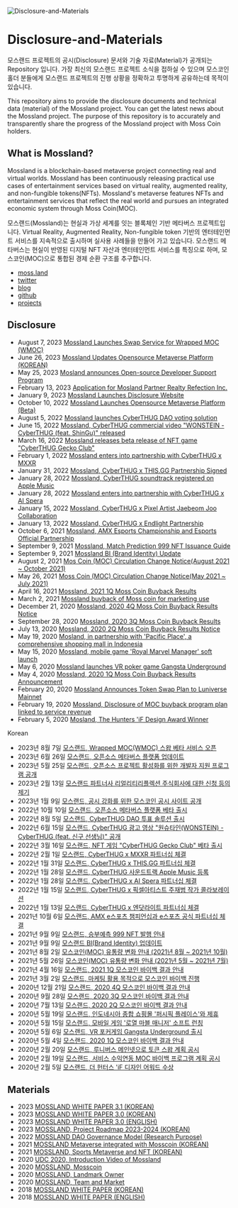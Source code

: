 ![Disclosure-and-Materials](https://user-images.githubusercontent.com/109493423/196602292-0d21e422-288e-4883-af02-56eac3cbf652.png)
# Disclosure-and-Materials

모스랜드 프로젝트의 공시(Disclosure) 문서와 기술 자료(Material)가 공개되는 Repository 입니다. 가장 최신의 모스랜드 프로젝트 소식을 접하실 수 있으며 모스코인 홀더 분들에게 모스랜드 프로젝트의 진행 상황을 정확하고 투명하게 공유하는데 목적이 있습니다.

This repository aims to provide the disclosure documents and technical data (material) of the Mossland project. You can get the latest news about the Mossland project. The purpose of this repository is to accurately and transparently share the progress of the Mossland project with Moss Coin holders.

## What is Mossland?
Mossland is a blockchain-based metaverse project connecting real and virtual worlds. Mossland has been continuously releasing practical use cases of entertainment services based on virtual reality, augmented reality, and non-fungible tokens(NFTs). Mossland's metaverse features NFTs and entertainment services that reflect the real world and pursues an integrated economic system through Moss Coin(MOC).

모스랜드(Mossland)는 현실과 가상 세계를 잇는 블록체인 기반 메타버스 프로젝트입니다.
Virtual Reality, Augmented Reality, Non-fungible token 기반의 엔터테인먼트 서비스를 지속적으로 출시하며 실사용 사례들을 만들어 가고 있습니다. 모스랜드 메타버스는 현실이 반영된 디지털 NFT 자산과 엔터테인먼트 서비스를 특징으로 하며, 모스코인(MOC)으로 통합된 경제 순환 구조를 추구합니다. 

- [moss.land](https://www.moss.land/)
- [twitter](https://twitter.com/theMossland)
- [blog](https://medium.com/mossland-blog)
- [github](https://github.com/mossland)
- [projects](https://github.com/mossland/Projects)

## Disclosure
- August 7, 2023 [Mossland Launches Swap Service for Wrapped MOC (WMOC)](https://swap.moss.land)
- June 26, 2023 [Mossland Updates Opensource Metaverse Platform (KOREAN)](https://github.com/mossland/mossverse/blob/main/MosslandMetaverse_ko_20230626.pdf)
- May 25, 2023 [Mosland announces Open-source Developer Support Program](https://github.com/mossland/MosslandDeveloperSupportProgram)
- February 13, 2023 [Application for Mosland Partner Realty Refection Inc.](https://static.moss.land/disclosure/2023-02-13.pdf)
- January 9, 2023 [Mossland Launches Disclosure Website](https://disclosure.moss.land/)
- October 10, 2022 [Mossland Launches Opensource Metaverse Platform (Beta)](https://github.com/mossland/mossverse)
- August 5, 2022 [Mossland launches CyberTHUG DAO voting solution](https://portal.thecyberthug.com/)
- June 15, 2022 [Mossland, CyberTHUG commercial video "WONSTEIN - CyberTHUG (feat. ShinGu)" released](https://www.youtube.com/watch?v=Glp0rbleqIk)
- March 16, 2022 [Mossland releases beta release of NFT game "CyberTHUG Gecko Club"](https://cyberthuggeckoclub.notion.site/CyberTHUG-Gecko-Club-Guidebook-2f5cb5a1b23d4257b75552d3190fdf76)
- February 1, 2022 [Mossland enters into partnership with CyberTHUG x MXXR](https://twitter.com/CyberTHUGNFT/status/1488370327151280130?s=20&t=I-nPtex3GPSr7-Q8W4NdLQ)
- January 31, 2022 [Mossland, CyberTHUG x THIS.GG Partnership Signed](https://twitter.com/CyberTHUGNFT/status/1487995906435653634?s=20&t=I-nPtex3GPSr7-Q8W4NdLQ)
- January 28, 2022 [Mossland, CyberTHUG soundtrack registered on Apple Music](https://music.apple.com/us/album/1605350560)
- January 28, 2022 [Mossland enters into partnership with CyberTHUG x AI Spera](https://twitter.com/CyberTHUGNFT/status/1486678153518993410?s=20&t=I-nPtex3GPSr7-Q8W4NdLQ)
- January 15, 2022 [Mossland, CyberTHUG x Pixel Artist Jaebeom Joo Collaboration](http://it.chosun.com/site/data/html_dir/2022/01/18/2022011801440.html)
- January 13, 2022 [Mossland, CyberTHUG x Endlight Partnership](https://twitter.com/CyberTHUGNFT/)
- October 6, 2021 [Mossland, AMX Esports Championship and Esports Official Partnership](https://github.com/mossland/Disclosure-and-Materials/blob/main/2021.07.15/%E1%84%86%E1%85%A9%E1%84%89%E1%85%B3%E1%84%85%E1%85%A2%E1%86%AB%E1%84%83%E1%85%B3%20AMX%20e%E1%84%89%E1%85%B3%E1%84%91%E1%85%A9%E1%84%8E%E1%85%B3%20%E1%84%8E%E1%85%A2%E1%86%B7%E1%84%91%E1%85%B5%E1%84%8B%E1%85%A5%E1%86%AB%E1%84%89%E1%85%B5%E1%86%B8%20e%E1%84%89%E1%85%B3%E1%84%91%E1%85%A9%E1%84%8E%E1%85%B3%20%E1%84%80%E1%85%A9%E1%86%BC%E1%84%89%E1%85%B5%E1%86%A8%20%E1%84%91%E1%85%A1%E1%84%90%E1%85%B3%E1%84%82%E1%85%A5%20%E1%84%80%E1%85%A8%E1%84%8B%E1%85%A3%E1%86%A8%20%E1%84%8E%E1%85%A6%E1%84%80%E1%85%A7%E1%86%AF.pdf)
- September 9, 2021 [Mossland, Match Prediction 999 NFT Issuance Guide](https://github.com/mossland/Disclosure-and-Materials/blob/main/2021.07.15/%E1%84%86%E1%85%A9%E1%84%89%E1%85%B3%E1%84%85%E1%85%A2%E1%86%AB%E1%84%83%E1%85%B3%20%E1%84%89%E1%85%B3%E1%86%BC%E1%84%87%E1%85%AE%E1%84%8B%E1%85%A8%E1%84%8E%E1%85%B3%E1%86%A8%20999%E1%84%8B%E1%85%A6%E1%84%89%E1%85%A5%20%E1%84%8B%E1%85%B2%E1%84%8C%E1%85%A5%E1%84%87%E1%85%AE%E1%86%AB%E1%84%83%E1%85%B3%E1%86%AF%E1%84%81%E1%85%A6%20NFT%20%E1%84%86%E1%85%A6%E1%84%83%E1%85%A1%E1%86%AF%E1%84%8B%E1%85%B3%E1%86%AF%20%E1%84%8C%E1%85%B5%E1%84%80%E1%85%B3%E1%86%B8%E1%84%92%E1%85%A1%E1%86%B8%E1%84%82%E1%85%B5%E1%84%83%E1%85%A1.pdf)
- September 9, 2021 [Mossland BI (Brand Identity) Update](https://github.com/mossland/Disclosure-and-Materials/blob/main/2021.07.15/%E1%84%86%E1%85%A9%E1%84%89%E1%85%B3%E1%84%85%E1%85%A2%E1%86%AB%E1%84%83%E1%85%B3%20BI(Brand%20Identity)%20%E1%84%8B%E1%85%A5%E1%86%B8%E1%84%83%E1%85%A6%E1%84%8B%E1%85%B5%E1%84%90%E1%85%B3%20%E1%84%80%E1%85%A9%E1%86%BC%E1%84%8C%E1%85%B5.pdf)
- August 2, 2021 [Mos Coin (MOC) Circulation Change Notice(August 2021 ~ October 2021)](https://github.com/mossland/Disclosure-and-Materials/blob/main/2021.07.15/%E1%84%86%E1%85%A9%E1%84%89%E1%85%B3%E1%84%85%E1%85%A2%E1%86%AB%E1%84%83%E1%85%B3%20MOC%20%E1%84%8B%E1%85%B2%E1%84%90%E1%85%A9%E1%86%BC%E1%84%85%E1%85%A3%E1%86%BC%20%E1%84%87%E1%85%A7%E1%86%AB%E1%84%92%E1%85%AA%20%E1%84%8B%E1%85%A1%E1%86%AB%E1%84%82%E1%85%A2(2021-08%20~%202021-10).pdf)
- May 26, 2021 [Moss Coin (MOC) Circulation Change Notice(May 2021 ~ July 2021)](https://github.com/mossland/Disclosure-and-Materials/blob/main/2021.07.15/%E1%84%86%E1%85%A9%E1%84%89%E1%85%B3%E1%84%85%E1%85%A2%E1%86%AB%E1%84%83%E1%85%B3%20MOC%20%E1%84%8B%E1%85%B2%E1%84%90%E1%85%A9%E1%86%BC%E1%84%85%E1%85%A3%E1%86%BC%20%E1%84%87%E1%85%A7%E1%86%AB%E1%84%92%E1%85%AA%20%E1%84%8B%E1%85%A1%E1%86%AB%E1%84%82%E1%85%A2(2021-05%20~%202021-07).pdf)
- April 16, 2021 [Mossland, 2021 1Q Moss Coin Buyback Results](https://github.com/mossland/Disclosure-and-Materials/blob/main/2021.07.15/%E1%84%86%E1%85%A9%E1%84%89%E1%85%B3%E1%84%85%E1%85%A2%E1%86%AB%E1%84%83%E1%85%B3%202021%201Q%20%E1%84%86%E1%85%A9%E1%84%89%E1%85%B3%E1%84%8F%E1%85%A9%E1%84%8B%E1%85%B5%E1%86%AB%20%E1%84%87%E1%85%A1%E1%84%8B%E1%85%B5%E1%84%87%E1%85%A2%E1%86%A8%20%E1%84%80%E1%85%A7%E1%86%AF%E1%84%80%E1%85%AA%20%E1%84%8B%E1%85%A1%E1%86%AB%E1%84%82%E1%85%A2.pdf)
- March 2, 2021 [Mossland buyback of Moss coin for marketing use](http://s3.ap-northeast-2.amazonaws.com/dunamuplatform-druid-disclosure-coolprod/efef878c7c58e3278473394da3efc8b1-MOC_01.pdf )
- December 21, 2020 [Mossland, 2020 4Q Moss Coin Buyback Results Notice](http://s3.ap-northeast-2.amazonaws.com/dunamuplatform-druid-disclosure-coolprod/56765ec51ef3796c5508bb242217b597-804_MOC_01.pdf)
- September 28, 2020 [Mossland, 2020 3Q Moss Coin Buyback Results](http://s3.ap-northeast-2.amazonaws.com/dunamuplatform-druid-disclosure-coolprod/9e4f2bd27de7e461971bac0d21fdb91f-594_MOC_01.pdf)
- July 13, 2020 [Mossland, 2020 2Q Moss Coin Buyback Results Notice](http://s3.ap-northeast-2.amazonaws.com/dunamuplatform-druid-disclosure-coolprod/3d785bb709103409d5838ab2c0dc6aff-402_MOC_01.pdf)
- May 19, 2020 [Mosland, in partnership with 'Pacific Place', a comprehensive shopping mall in Indonesia](http://s3.ap-northeast-2.amazonaws.com/dunamuplatform-druid-disclosure-coolprod/disclosure-316_MOC_01.pdf)
- May 15, 2020 [Mossland, mobile game 'Royal Marvel Manager' soft launch](http://s3.ap-northeast-2.amazonaws.com/dunamuplatform-druid-disclosure-coolprod/disclosure-312_MOC_01.pdf)
- May 6, 2020 [Mossland launches VR poker game Gangsta Underground](http://s3.ap-northeast-2.amazonaws.com/dunamuplatform-druid-disclosure-coolprod/disclosure-294_MOC_01.pdf)
- May 4, 2020 [Mossland, 2020 1Q Moss Coin Buyback Results Announcement](http://s3.ap-northeast-2.amazonaws.com/dunamuplatform-druid-disclosure-coolprod/disclosure-282_MOC_01.pdf)
- February 20, 2020 [Mossland Announces Token Swap Plan to Luniverse Mainnet](http://s3.ap-northeast-2.amazonaws.com/dunamuplatform-druid-disclosure-coolprod/disclosure-190_MOC_01.pdf)
- February 19, 2020 [Mossland, Disclosure of MOC buyback program plan linked to service revenue](http://s3.ap-northeast-2.amazonaws.com/dunamuplatform-druid-disclosure-coolprod/disclosure-178_MOC_01.pdf )
- February 5, 2020 [Mosland, The Hunters 'iF Design Award Winner](http://s3.ap-northeast-2.amazonaws.com/dunamuplatform-druid-disclosure-coolprod/disclosure-160_MOC_01.pdf)

Korean
- 2023년 8월 7일 [모스랜드, Wrapped MOC(WMOC) 스왑 베타 서비스 오픈](https://swap.moss.land)
- 2023년 6월 26일 [모스랜드, 오픈소스 메타버스 플랫폼 업데이트](https://github.com/mossland/mossverse/blob/main/MosslandMetaverse_ko_20230626.pdf)
- 2023년 5월 25일 [모스랜드, 오픈소스 프로젝트 활성화를 위한 개발자 지원 프로그램 공개](https://github.com/mossland/MosslandDeveloperSupportProgram)
- 2023년 2월 13일 [모스랜드 파트너사 리얼리티리플렉션 주식회사에 대한 신청 등의 제기](https://static.moss.land/disclosure/2023-02-13.pdf)
- 2023년 1월 9일 [모스랜드, 공시 강화를 위한 모스코인 공시 사이트 공개](https://disclosure.moss.land/)
- 2022년 10월 10일 [모스랜드, 오픈소스 메타버스 플랫폼 베타 출시](https://github.com/mossland/mossverse)
- 2022년 8월 5일 [모스랜드, CyberTHUG DAO 투표 솔루션 출시](https://portal.thecyberthug.com/)
- 2022년 6월 15일 [모스랜드, CyberTHUG 광고 영상 "원슈타인(WONSTEIN) - CyberTHUG (feat. 신구 선생님)" 공개](https://www.youtube.com/watch?v=Glp0rbleqIk)
- 2022년 3월 16일 [모스랜드, NFT 게임 "CyberTHUG Gecko Club" 베타 출시](https://cyberthuggeckoclub.notion.site/CyberTHUG-Gecko-Club-Guidebook-2f5cb5a1b23d4257b75552d3190fdf76)
- 2022년 2월 1일 [모스랜드, CyberTHUG x MXXR 파트너십 체결](https://twitter.com/CyberTHUGNFT/status/1488370327151280130?s=20&t=I-nPtex3GPSr7-Q8W4NdLQ)
- 2022년 1월 31일 [모스랜드, CyberTHUG x THIS.GG 파트너십 체결](https://twitter.com/CyberTHUGNFT/status/1487995906435653634?s=20&t=I-nPtex3GPSr7-Q8W4NdLQ)
- 2022년 1월 28일 [모스랜드, CyberTHUG 사운드트랙 Apple Music 등록](https://music.apple.com/us/album/1605350560)
- 2022년 1월 28일 [모스랜드, CyberTHUG x AI Spera 파트너십 체결](https://twitter.com/CyberTHUGNFT/status/1486678153518993410?s=20&t=I-nPtex3GPSr7-Q8W4NdLQ)
- 2022년 1월 15일 [모스랜드, CyberTHUG x 픽셀아티스트 주재범 작가 콜라보레이션](http://it.chosun.com/site/data/html_dir/2022/01/18/2022011801440.html)
- 2022년 1월 13일 [모스랜드, CyberTHUG x 엔닷라이트 파트너십 체결](https://twitter.com/CyberTHUGNFT/)
- 2021년 10월 6일 [모스랜드, AMX e스포츠 챔피언십과 e스포츠 공식 파트너십 체결](https://github.com/mossland/Disclosure-and-Materials/blob/main/2021.07.15/%E1%84%86%E1%85%A9%E1%84%89%E1%85%B3%E1%84%85%E1%85%A2%E1%86%AB%E1%84%83%E1%85%B3%20AMX%20e%E1%84%89%E1%85%B3%E1%84%91%E1%85%A9%E1%84%8E%E1%85%B3%20%E1%84%8E%E1%85%A2%E1%86%B7%E1%84%91%E1%85%B5%E1%84%8B%E1%85%A5%E1%86%AB%E1%84%89%E1%85%B5%E1%86%B8%20e%E1%84%89%E1%85%B3%E1%84%91%E1%85%A9%E1%84%8E%E1%85%B3%20%E1%84%80%E1%85%A9%E1%86%BC%E1%84%89%E1%85%B5%E1%86%A8%20%E1%84%91%E1%85%A1%E1%84%90%E1%85%B3%E1%84%82%E1%85%A5%20%E1%84%80%E1%85%A8%E1%84%8B%E1%85%A3%E1%86%A8%20%E1%84%8E%E1%85%A6%E1%84%80%E1%85%A7%E1%86%AF.pdf)
- 2021년 9월 9일 [모스랜드, 승부예측 999 NFT 발행 안내](https://github.com/mossland/Disclosure-and-Materials/blob/main/2021.07.15/%E1%84%86%E1%85%A9%E1%84%89%E1%85%B3%E1%84%85%E1%85%A2%E1%86%AB%E1%84%83%E1%85%B3%20%E1%84%89%E1%85%B3%E1%86%BC%E1%84%87%E1%85%AE%E1%84%8B%E1%85%A8%E1%84%8E%E1%85%B3%E1%86%A8%20999%E1%84%8B%E1%85%A6%E1%84%89%E1%85%A5%20%E1%84%8B%E1%85%B2%E1%84%8C%E1%85%A5%E1%84%87%E1%85%AE%E1%86%AB%E1%84%83%E1%85%B3%E1%86%AF%E1%84%81%E1%85%A6%20NFT%20%E1%84%86%E1%85%A6%E1%84%83%E1%85%A1%E1%86%AF%E1%84%8B%E1%85%B3%E1%86%AF%20%E1%84%8C%E1%85%B5%E1%84%80%E1%85%B3%E1%86%B8%E1%84%92%E1%85%A1%E1%86%B8%E1%84%82%E1%85%B5%E1%84%83%E1%85%A1.pdf)
- 2021년 9월 9일 [모스랜드 BI(Brand Identity) 업데이트](https://github.com/mossland/Disclosure-and-Materials/blob/main/2021.07.15/%E1%84%86%E1%85%A9%E1%84%89%E1%85%B3%E1%84%85%E1%85%A2%E1%86%AB%E1%84%83%E1%85%B3%20BI(Brand%20Identity)%20%E1%84%8B%E1%85%A5%E1%86%B8%E1%84%83%E1%85%A6%E1%84%8B%E1%85%B5%E1%84%90%E1%85%B3%20%E1%84%80%E1%85%A9%E1%86%BC%E1%84%8C%E1%85%B5.pdf)
- 2021년 8월 2일 [모스코인(MOC) 유통량 변화 안내 (2021년 8월 ~ 2021년 10월)](https://github.com/mossland/Disclosure-and-Materials/blob/main/2021.07.15/%E1%84%86%E1%85%A9%E1%84%89%E1%85%B3%E1%84%85%E1%85%A2%E1%86%AB%E1%84%83%E1%85%B3%20MOC%20%E1%84%8B%E1%85%B2%E1%84%90%E1%85%A9%E1%86%BC%E1%84%85%E1%85%A3%E1%86%BC%20%E1%84%87%E1%85%A7%E1%86%AB%E1%84%92%E1%85%AA%20%E1%84%8B%E1%85%A1%E1%86%AB%E1%84%82%E1%85%A2(2021-08%20~%202021-10).pdf)
- 2021년 5월 26일 [모스코인(MOC) 유통량 변화 안내 (2021년 5월 ~ 2021년 7월)](https://github.com/mossland/Disclosure-and-Materials/blob/main/2021.07.15/%E1%84%86%E1%85%A9%E1%84%89%E1%85%B3%E1%84%85%E1%85%A2%E1%86%AB%E1%84%83%E1%85%B3%20MOC%20%E1%84%8B%E1%85%B2%E1%84%90%E1%85%A9%E1%86%BC%E1%84%85%E1%85%A3%E1%86%BC%20%E1%84%87%E1%85%A7%E1%86%AB%E1%84%92%E1%85%AA%20%E1%84%8B%E1%85%A1%E1%86%AB%E1%84%82%E1%85%A2(2021-05%20~%202021-07).pdf)
- 2021년 4월 16일 [모스랜드, 2021 1Q 모스코인 바이백 결과 안내](https://github.com/mossland/Disclosure-and-Materials/blob/main/2021.07.15/%E1%84%86%E1%85%A9%E1%84%89%E1%85%B3%E1%84%85%E1%85%A2%E1%86%AB%E1%84%83%E1%85%B3%202021%201Q%20%E1%84%86%E1%85%A9%E1%84%89%E1%85%B3%E1%84%8F%E1%85%A9%E1%84%8B%E1%85%B5%E1%86%AB%20%E1%84%87%E1%85%A1%E1%84%8B%E1%85%B5%E1%84%87%E1%85%A2%E1%86%A8%20%E1%84%80%E1%85%A7%E1%86%AF%E1%84%80%E1%85%AA%20%E1%84%8B%E1%85%A1%E1%86%AB%E1%84%82%E1%85%A2.pdf)
- 2021년 3월 2일 [모스랜드, 마케팅 활용 목적으로 모스코인 바이백 진행](http://s3.ap-northeast-2.amazonaws.com/dunamuplatform-druid-disclosure-coolprod/efef878c7c58e3278473394da3efc8b1-MOC_01.pdf)
- 2020년 12월 21일 [모스랜드, 2020 4Q 모스코인 바이백 결과 안내](http://s3.ap-northeast-2.amazonaws.com/dunamuplatform-druid-disclosure-coolprod/56765ec51ef3796c5508bb242217b597-804_MOC_01.pdf)
- 2020년 9월 28일 [모스랜드, 2020 3Q 모스코인 바이백 결과 안내](http://s3.ap-northeast-2.amazonaws.com/dunamuplatform-druid-disclosure-coolprod/9e4f2bd27de7e461971bac0d21fdb91f-594_MOC_01.pdf)
- 2020년 7월 13일 [모스랜드, 2020 2Q 모스코인 바이백 결과 안내](http://s3.ap-northeast-2.amazonaws.com/dunamuplatform-druid-disclosure-coolprod/3d785bb709103409d5838ab2c0dc6aff-402_MOC_01.pdf)
- 2020년 5월 19일 [모스랜드, 인도네시아 종합 쇼핑몰 '퍼시픽 플레이스'와 제휴](http://s3.ap-northeast-2.amazonaws.com/dunamuplatform-druid-disclosure-coolprod/disclosure-316_MOC_01.pdf)
- 2020년 5월 15일 [모스랜드, 모바일 게임 '로열 마블 매니저' 소프트 런칭](http://s3.ap-northeast-2.amazonaws.com/dunamuplatform-druid-disclosure-coolprod/disclosure-312_MOC_01.pdf)
- 2020년 5월 6일 [모스랜드, VR 포커게임 Gangsta Underground 출시](http://s3.ap-northeast-2.amazonaws.com/dunamuplatform-druid-disclosure-coolprod/disclosure-294_MOC_01.pdf)
- 2020년 5월 4일 [모스랜드, 2020 1Q 모스코인 바이백 결과 안내](http://s3.ap-northeast-2.amazonaws.com/dunamuplatform-druid-disclosure-coolprod/disclosure-282_MOC_01.pdf)
- 2020년 2월 20일 [모스랜드, 루니버스 메인넷으로 토큰 스왑 계획 공시](http://s3.ap-northeast-2.amazonaws.com/dunamuplatform-druid-disclosure-coolprod/disclosure-190_MOC_01.pdf)
- 2020년 2월 19일 [모스랜드, 서비스 수익연동 MOC 바이백 프로그램 계획 공시](http://s3.ap-northeast-2.amazonaws.com/dunamuplatform-druid-disclosure-coolprod/disclosure-178_MOC_01.pdf)
- 2020년 2월 5일 [모스랜드, 더 헌터스 'iF 디자인 어워드 수상](http://s3.ap-northeast-2.amazonaws.com/dunamuplatform-druid-disclosure-coolprod/disclosure-160_MOC_01.pdf)

## Materials
- 2023 [MOSSLAND WHITE PAPER 3.1 (KOREAN)](https://s3.ap-northeast-2.amazonaws.com/moss.land/whitepaper/Mossland+Whitepaper+KOR++2023-09-27.pdf)
- 2023 [MOSSLAND WHITE PAPER 3.0 (KOREAN)](https://s3.ap-northeast-2.amazonaws.com/moss.land/whitepaper/Mossland+Whitepaper+KOR+2023-08-08.pdf)
- 2023 [MOSSLAND WHITE PAPER 3.0 (ENGLISH)](https://s3.ap-northeast-2.amazonaws.com/moss.land/whitepaper/Mossland+Whitepaper+ENG+2023-08-08.pdf)
- 2023 [MOSSLAND, Project Roadmap 2023-2024 (KOREAN)](https://s3.ap-northeast-2.amazonaws.com/static.moss.land/docs/mossland_roadmap_2023.pdf)
- 2022 [MOSSLAND DAO Governance Model (Research Purpose)](https://github.com/mossland/MossDAO)
- 2021 [MOSSLAND Metaverse integrated with Mosscoin (KOREAN)](https://github.com/mossland/mossverse/blob/main/%EB%AA%A8%EC%8A%A4%EB%9E%9C%EB%93%9C%20%EB%AA%A8%EC%8A%A4%EC%BD%94%EC%9D%B8%EC%9C%BC%EB%A1%9C%20%ED%86%B5%ED%95%A9%EB%90%9C%20%EB%A9%94%ED%83%80%EB%B2%84%EC%8A%A4%202021-09-09.pdf)
- 2021 [MOSSLAND, Sports Metaverse and NFT (KOREAN)](https://github.com/mossland/Disclosure-and-Materials/tree/main/2021.07.15)
- 2020 [UDC 2020, Introduction Video of Mossland](https://www.youtube.com/watch?v=O_OqmwvwtXE)
- 2020 [MOSSLAND, Mosscoin](http://static.moss.land/disclosure/2020_03.pdf)
- 2020 [MOSSLAND, Landmark Owner](http://static.moss.land/disclosure/2020_02.pdf)
- 2020 [MOSSLAND, Team and Market](http://static.moss.land/disclosure/2020_01.pdf)
- 2018 [MOSSLAND WHITE PAPER (KOREAN)](https://s3.ap-northeast-2.amazonaws.com/moss.land/whitepaper/Mossland+Whitepaper+-+KOR.pdf)
- 2018 [MOSSLAND WHITE PAPER (ENGLISH)](https://s3.ap-northeast-2.amazonaws.com/moss.land/whitepaper/Mossland+Whitepaper+-+ENG.pdf)

